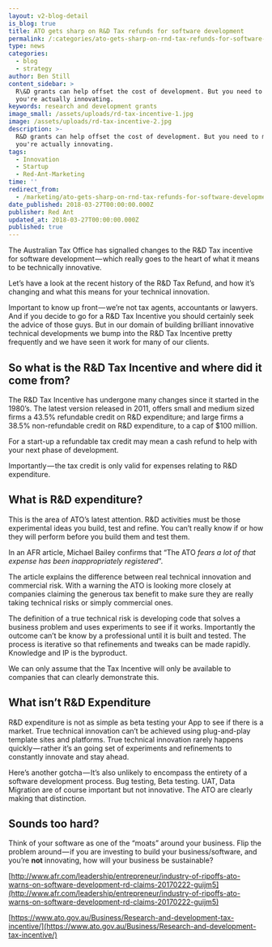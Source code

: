 ```yaml
---
layout: v2-blog-detail
is_blog: true
title: ATO gets sharp on R&D Tax refunds for software development
permalink: /:categories/ato-gets-sharp-on-rnd-tax-refunds-for-software-development/
type: news
categories:
  - blog
  - strategy
author: Ben Still
content_sidebar: >
  R\&D grants can help offset the cost of development. But you need to make sure
  you're actually innovating.
keywords: research and development grants
image_small: /assets/uploads/rd-tax-incentive-1.jpg
image: /assets/uploads/rd-tax-incentive-2.jpg
description: >-
  R&D grants can help offset the cost of development. But you need to make sure
  you're actually innovating.
tags:
  - Innovation
  - Startup
  - Red-Ant-Marketing
time: ''
redirect_from:
  - /marketing/ato-gets-sharp-on-rnd-tax-refunds-for-software-development/
date_published: 2018-03-27T00:00:00.000Z
publisher: Red Ant
updated_at: 2018-03-27T00:00:00.000Z
published: true
---
```


The Australian Tax Office has signalled changes to the R\&D Tax incentive for software development — which really goes to the heart of what it means to be technically innovative.

Let’s have a look at the recent history of the R\&D Tax Refund, and how it’s changing and what this means for your technical innovation.

Important to know up front — we’re not tax agents, accountants or lawyers. And if you decide to go for a R\&D Tax Incentive you should certainly seek the advice of those guys. But in our domain of building brilliant innovative technical developments we bump into the R\&D Tax Incentive pretty frequently and we have seen it work for many of our clients.

## So what is the R\&D Tax Incentive and where did it come from?

The R\&D Tax Incentive has undergone many changes since it started in the 1980’s. The latest version released in 2011, offers small and medium sized firms a 43.5% refundable credit on R\&D expenditure; and large firms a 38.5% non-refundable credit on R\&D expenditure, to a cap of $100 million.

For a start-up a refundable tax credit may mean a cash refund to help with your next phase of development.

Importantly — the tax credit is only valid for expenses relating to R\&D expenditure.

## What is R\&D expenditure?

This is the area of ATO’s latest attention. R\&D activities must be those experimental ideas you build, test and refine. You can’t really know if or how they will perform before you build them and test them.

In an AFR article, Michael Bailey confirms that “The ATO *fears a lot of that expense has been inappropriately registered*”.

The article explains the difference between real technical innovation and commercial risk. With a warning the ATO is looking more closely at companies claiming the generous tax benefit to make sure they are really taking technical risks or simply commercial ones.

The definition of a true technical risk is developing code that solves a business problem and uses experiments to see if it works. Importantly the outcome can’t be know by a professional until it is built and tested. The process is iterative so that refinements and tweaks can be made rapidly. Knowledge and IP is the byproduct.

We can only assume that the Tax Incentive will only be available to companies that can clearly demonstrate this.

## What isn’t R\&D Expenditure

R\&D expenditure is not as simple as beta testing your App to see if there is a market. True technical innovation can’t be achieved using plug-and-play template sites and platforms. True technical innovation rarely happens quickly — rather it’s an going set of experiments and refinements to constantly innovate and stay ahead.

Here’s another gotcha — It’s also unlikely to encompass the entirety of a software development process. Bug testing, Beta testing. UAT, Data Migration are of course important but not innovative. The ATO are clearly making that distinction.

## Sounds too hard?

Think of your software as one of the “moats” around your business. Flip the problem around — if you are investing to build your business/software, and you’re **not** innovating, how will your business be sustainable?

[http://www.afr.com/leadership/entrepreneur/industry-of-ripoffs-ato-warns-on-software-development-rd-claims-20170222-guijm5](http://www.afr.com/leadership/entrepreneur/industry-of-ripoffs-ato-warns-on-software-development-rd-claims-20170222-guijm5)

[https://www.ato.gov.au/Business/Research-and-development-tax-incentive/](https://www.ato.gov.au/Business/Research-and-development-tax-incentive/)
